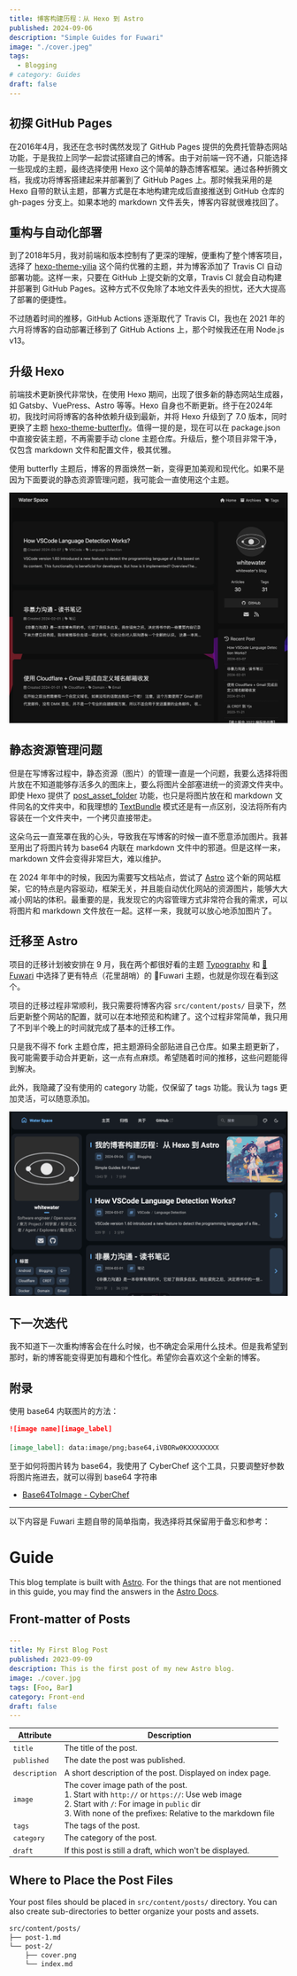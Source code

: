 ```yaml
---
title: 博客构建历程：从 Hexo 到 Astro
published: 2024-09-06
description: "Simple Guides for Fuwari"
image: "./cover.jpeg"
tags:
  - Blogging
# category: Guides
draft: false
---
```


## 初探 GitHub Pages

在2016年4月，我还在念书时偶然发现了 GitHub Pages 提供的免费托管静态网站功能，于是我拉上同学一起尝试搭建自己的博客。由于对前端一窍不通，只能选择一些现成的主题，最终选择使用 Hexo 这个简单的静态博客框架。通过各种折腾文档，我成功将博客搭建起来并部署到了 GitHub Pages 上。那时候我采用的是 Hexo 自带的默认主题，部署方式是在本地构建完成后直接推送到 GitHub 仓库的 gh-pages 分支上。如果本地的 markdown 文件丢失，博客内容就很难找回了。

## 重构与自动化部署

到了2018年5月，我对前端和版本控制有了更深的理解，便重构了整个博客项目，选择了 [hexo-theme-yilia](https://github.com/litten/hexo-theme-yilia) 这个简约优雅的主题，并为博客添加了 Travis CI 自动部署功能。这样一来，只要在 GitHub 上提交新的文章，Travis CI 就会自动构建并部署到 GitHub Pages。这种方式不仅免除了本地文件丢失的担忧，还大大提高了部署的便捷性。

不过随着时间的推移，GitHub Actions 逐渐取代了 Travis CI，我也在 2021 年的六月将博客的自动部署迁移到了 GitHub Actions 上，那个时候我还在用 Node.js v13。

## 升级 Hexo

前端技术更新换代非常快，在使用 Hexo 期间，出现了很多新的静态网站生成器，如 Gatsby、VuePress、Astro 等等。Hexo 自身也不断更新。终于在2024年初，我找时间将博客的各种依赖升级到最新，并将 Hexo 升级到了 7.0 版本，同时更换了主题 [hexo-theme-butterfly](https://github.com/jerryc127/hexo-theme-butterfly)。值得一提的是，现在可以在 package.json 中直接安装主题，不再需要手动 clone 主题仓库。升级后，整个项目非常干净，仅包含 markdown 文件和配置文件，极其优雅。

使用 butterfly 主题后，博客的界面焕然一新，变得更加美观和现代化。如果不是因为下面要说的静态资源管理问题，我可能会一直使用这个主题。

![butterfly](./butterfly-theme.png)

## 静态资源管理问题

但是在写博客过程中，静态资源（图片）的管理一直是一个问题，我要么选择将图片放在不知道能够存活多久的图床上，要么将图片全部塞进统一的资源文件夹中。即使 Hexo 提供了 [post_asset_folder](https://hexo.io/docs/asset-folders#Post-Asset-Folder) 功能，也只是将图片放在和 markdown 文件同名的文件夹中，和我理想的 [TextBundle](http://textbundle.org/) 模式还是有一点区别，没法将所有内容装在一个文件夹中，一个拷贝直接带走。

这朵乌云一直笼罩在我的心头，导致我在写博客的时候一直不愿意添加图片。我甚至用出了将图片转为 base64 内联在 markdown 文件中的邪道。但是这样一来，markdown 文件会变得非常巨大，难以维护。

在 2024 年年中的时候，我因为需要写文档站点，尝试了 [Astro](https://astro.build/) 这个新的网站框架，它的特点是内容驱动，框架无关，并且能自动优化网站的资源图片，能够大大减小网站的体积。最重要的是，我发现它的内容管理方式非常符合我的需求，可以将图片和 markdown 文件放在一起。这样一来，我就可以放心地添加图片了。

## 迁移至 Astro

项目的迁移计划被安排在 9 月，我在两个都很好看的主题 [Typography](https://github.com/moeyua/astro-theme-typography) 和 [🍥Fuwari](https://github.com/saicaca/fuwari) 中选择了更有特点（花里胡哨）的 🍥Fuwari 主题，也就是你现在看到这个。

项目的迁移过程非常顺利，我只需要将博客内容 `src/content/posts/` 目录下，然后更新整个网站的配置，就可以在本地预览和构建了。这个过程非常简单，我只用了不到半个晚上的时间就完成了基本的迁移工作。

只是我不得不 fork 主题仓库，把主题源码全部贴进自己仓库。如果主题更新了，我可能需要手动合并更新，这一点有点麻烦。希望随着时间的推移，这些问题能得到解决。

此外，我隐藏了没有使用的 category 功能，仅保留了 tags 功能。我认为 tags 更加灵活，可以随意添加。

![fuwari theme](./fuwari-theme.png)

## 下一次迭代

我不知道下一次重构博客会在什么时候，也不确定会采用什么技术。但是我希望到那时，新的博客能变得更加有趣和个性化。希望你会喜欢这个全新的博客。

## 附录

使用 base64 内联图片的方法：

```md
![image name][image_label]

[image_label]: data:image/png;base64,iVBORw0KXXXXXXXX
```

至于如何将图片转为 base64，我使用了 CyberChef 这个工具，只要调整好参数将图片拖进去，就可以得到 base64 字符串

- [Base64ToImage - CyberChef](<https://gchq.github.io/CyberChef/#recipe=To_Base64('A-Za-z0-9%2B/%3D')Pad_lines('Start',22,'data:image/png;base64,')>)

---

以下内容是 Fuwari 主题自带的简单指南，我选择将其保留用于备忘和参考：

# Guide

This blog template is built with [Astro](https://astro.build/). For the things that are not mentioned in this guide, you may find the answers in the [Astro Docs](https://docs.astro.build/).

## Front-matter of Posts

```yaml
---
title: My First Blog Post
published: 2023-09-09
description: This is the first post of my new Astro blog.
image: ./cover.jpg
tags: [Foo, Bar]
category: Front-end
draft: false
---
```

| Attribute     | Description                                                                                                                                                                                                 |
| ------------- | ----------------------------------------------------------------------------------------------------------------------------------------------------------------------------------------------------------- |
| `title`       | The title of the post.                                                                                                                                                                                      |
| `published`   | The date the post was published.                                                                                                                                                                            |
| `description` | A short description of the post. Displayed on index page.                                                                                                                                                   |
| `image`       | The cover image path of the post.<br/>1. Start with `http://` or `https://`: Use web image<br/>2. Start with `/`: For image in `public` dir<br/>3. With none of the prefixes: Relative to the markdown file |
| `tags`        | The tags of the post.                                                                                                                                                                                       |
| `category`    | The category of the post.                                                                                                                                                                                   |
| `draft`       | If this post is still a draft, which won't be displayed.                                                                                                                                                    |

## Where to Place the Post Files

Your post files should be placed in `src/content/posts/` directory. You can also create sub-directories to better organize your posts and assets.

```
src/content/posts/
├── post-1.md
└── post-2/
    ├── cover.png
    └── index.md
```
